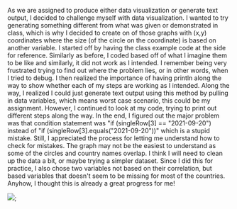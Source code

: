 As we are assigned to produce either data visualization or generate text output, I decided to challenge myself with data visualization. I wanted to try generating something different from what was given or demonstrated in class, which is why I decided to create on of those graphs with (x,y) coordinates where the size (of the circle on the coordinate) is based on another variable. I started off by having the class example code at the side for reference. Similarly as before, I coded based off of what I imagine them to be like and similarly, it did not work as I intended. I remember being very frustrated trying to find out where the problem lies, or in other words, when I tried to debug. I then realized the importance of having println along the way to show whether each of my steps are working as I intended. Along the way, I realized I could just generate text output using this method by pulling in data variables, which means worst case scenario, this could be my assignment. However,  I continued to look at my code, trying to print out different steps along the way. In the end, I figured out the major problem was that condition statement was "if (singleRow[3] == "2021-09-20") instead of "if (singleRow[3].equals("2021-09-20"))" which is a stupid mistake. Still, I appreciated the process for letting me understand how to check for mistakes. The graph may not be the easiest to understand as some of the circles and country names overlap. I think I will need to clean up the data a bit, or maybe trying a simpler dataset. Since I did this for practice, I also chose two variables not based on their correlation, but based variables that doesn't seem to be missing for most of the countries. Anyhow, I thought this is already a great progress for me!

![]("/introToIM/Sept28/Screenshot.png");
